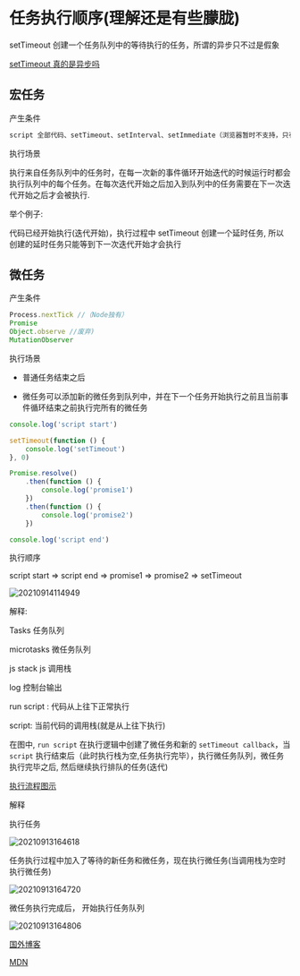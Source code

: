 # 任务执行顺序(理解还是有些朦胧)

setTimeout 创建一个任务队列中的等待执行的任务，所谓的异步只不过是假象

[setTimeout 真的是异步吗](https://blog.csdn.net/u014756827/article/details/52644737)

## 宏任务

产生条件

```js
script 全部代码、setTimeout、setInterval、setImmediate（浏览器暂时不支持，只有 IE10 支持，具体可见 MDN）、I/O、UI Rendering
```

执行场景

执行来自任务队列中的任务时，在每一次新的事件循环开始迭代的时候运行时都会执行队列中的每个任务。在每次迭代开始之后加入到队列中的任务需要在下一次迭代开始之后才会被执行.

举个例子:

代码已经开始执行(迭代开始)，执行过程中 setTimeout 创建一个延时任务, 所以创建的延时任务只能等到下一次迭代开始才会执行

## 微任务

产生条件

```js
Process.nextTick //（Node独有）
Promise
Object.observe //废弃)
MutationObserver
```

执行场景

- 普通任务结束之后

- 微任务可以添加新的微任务到队列中，并在下一个任务开始执行之前且当前事件循环结束之前执行完所有的微任务

```js
console.log('script start')

setTimeout(function () {
	console.log('setTimeout')
}, 0)

Promise.resolve()
	.then(function () {
		console.log('promise1')
	})
	.then(function () {
		console.log('promise2')
	})

console.log('script end')
```

执行顺序

script start => script end => promise1 => promise2 => setTimeout

![20210914114949](https://cdn.jsdelivr.net/gh/azhen98/A-week-to-learn@assert/image/20210914114949.png)

解释:

Tasks 任务队列

microtasks 微任务队列

js stack js 调用栈

log 控制台输出

run script : 代码从上往下正常执行

script: 当前代码的调用栈(就是从上往下执行)

在图中, `run script` 在执行逻辑中创建了微任务和新的 `setTimeout callback`，当 `script` 执行结束后（此时执行栈为空,任务执行完毕），执行微任务队列，微任务执行完毕之后, 然后继续执行排队的任务(迭代)

[执行流程图示](https://azhen98.github.io/A-week-to-learn/index.html)

解释

执行任务

![20210913164618](https://cdn.jsdelivr.net/gh/azhen98/A-week-to-learn@assert/image/20210913164618.png)

任务执行过程中加入了等待的新任务和微任务，现在执行微任务(当调用栈为空时执行微任务)

![20210913164720](https://cdn.jsdelivr.net/gh/azhen98/A-week-to-learn@assert/image/20210913164720.png)

微任务执行完成后， 开始执行任务队列

![20210913164806](https://cdn.jsdelivr.net/gh/azhen98/A-week-to-learn@assert/image/20210913164806.png)

[国外博客](https://jakearchibald.com/2015/tasks-microtasks-queues-and-schedules/)

[MDN](https://developer.mozilla.org/zh-CN/docs/Web/API/HTML_DOM_API/Microtask_guide)